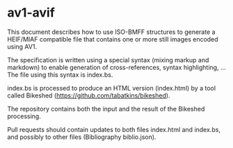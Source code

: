 # av1-avif

This document describes how to use ISO-BMFF structures to generate a HEIF/MIAF
compatible file that contains one or more still images encoded using AV1.

The specification is written using a special syntax (mixing markup and markdown)
to enable generation of cross-references, syntax highlighting, ...
The file using this syntax is index.bs.

index.bs is processed to produce an HTML version (index.html) by a tool
called Bikeshed (https://github.com/tabatkins/bikeshed).

The repository contains both the input and the result of the Bikeshed processing.

Pull requests should contain updates to both files index.html and index.bs, and possibly to other files (Bibliography biblio.json).
